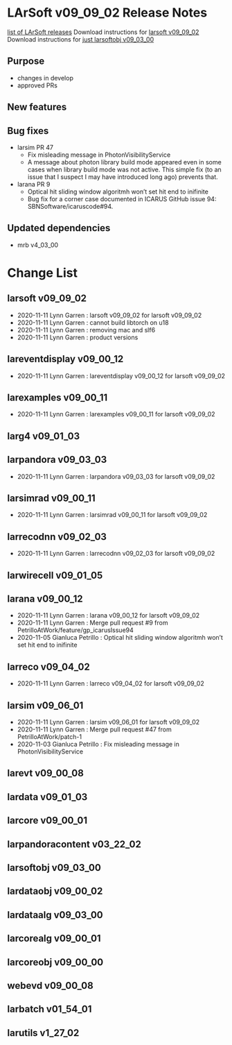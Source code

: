 LArSoft v09_09_02 Release Notes
======================================================================

[list of LArSoft releases](LArSoft_release_list)
Download instructions for [larsoft v09_09_02](http://scisoft.fnal.gov/scisoft/bundles/larsoft/v09_09_02/larsoft-v09_09_02.html)
Download instructions for [just larsoftobj v09_03_00](http://scisoft.fnal.gov/scisoft/bundles/larsoftobj/v09_03_00/larsoftobj-v09_03_00.html)

Purpose
--------------------

-   changes in develop
-   approved PRs

New features
------------------------------

Bug fixes
------------------------

-   larsim PR 47
    -   Fix misleading message in PhotonVisibilityService
    -   A message about photon library build mode appeared even in some cases when library build mode was not active. This simple fix (to an issue that I suspect I may have introduced long ago) prevents that.
-   larana PR 9
    -   Optical hit sliding window algoritmh won’t set hit end to inifinite
    -   Bug fix for a corner case documented in ICARUS GitHub issue 94: SBNSoftware/icaruscode\#94.

Updated dependencies
----------------------------------------------

-   mrb v4_03_00

Change List
============================

larsoft v09_09_02
------------------------------------------

-   2020-11-11 Lynn Garren : larsoft v09_09_02 for larsoft v09_09_02
-   2020-11-11 Lynn Garren : cannot build libtorch on u18
-   2020-11-11 Lynn Garren : removing mac and slf6
-   2020-11-11 Lynn Garren : product versions

lareventdisplay v09_00_12
----------------------------------------------------------

-   2020-11-11 Lynn Garren : lareventdisplay v09_00_12 for larsoft v09_09_02

larexamples v09_00_11
--------------------------------------------------

-   2020-11-11 Lynn Garren : larexamples v09_00_11 for larsoft v09_09_02

larg4 v09_01_03
--------------------------------------

larpandora v09_03_03
------------------------------------------------

-   2020-11-11 Lynn Garren : larpandora v09_03_03 for larsoft v09_09_02

larsimrad v09_00_11
----------------------------------------------

-   2020-11-11 Lynn Garren : larsimrad v09_00_11 for larsoft v09_09_02

larrecodnn v09_02_03
------------------------------------------------

-   2020-11-11 Lynn Garren : larrecodnn v09_02_03 for larsoft v09_09_02

larwirecell v09_01_05
--------------------------------------------------

larana v09_00_12
----------------------------------------

-   2020-11-11 Lynn Garren : larana v09_00_12 for larsoft v09_09_02
-   2020-11-11 Lynn Garren : Merge pull request \#9 from PetrilloAtWork/feature/gp_icarusIssue94
-   2020-11-05 Gianluca Petrillo : Optical hit sliding window algoritmh won’t set hit end to inifinite

larreco v09_04_02
------------------------------------------

-   2020-11-11 Lynn Garren : larreco v09_04_02 for larsoft v09_09_02

larsim v09_06_01
----------------------------------------

-   2020-11-11 Lynn Garren : larsim v09_06_01 for larsoft v09_09_02
-   2020-11-11 Lynn Garren : Merge pull request \#47 from PetrilloAtWork/patch-1
-   2020-11-03 Gianluca Petrillo : Fix misleading message in PhotonVisibilityService

larevt v09_00_08
----------------------------------------

lardata v09_01_03
------------------------------------------

larcore v09_00_01
------------------------------------------

larpandoracontent v03_22_02
--------------------------------------------------------------

larsoftobj v09_03_00
------------------------------------------------

lardataobj v09_00_02
------------------------------------------------

lardataalg v09_03_00
------------------------------------------------

larcorealg v09_00_01
------------------------------------------------

larcoreobj v09_00_00
------------------------------------------------

webevd v09_00_08
----------------------------------------

larbatch v01_54_01
--------------------------------------------

larutils v1_27_02
------------------------------------------
